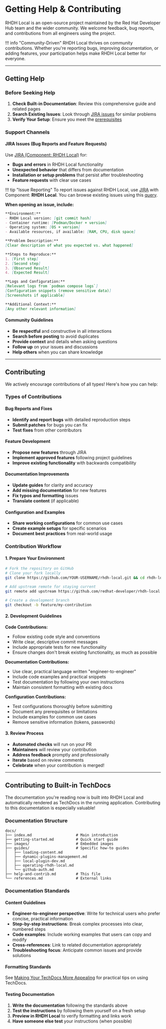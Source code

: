 # Getting Help & Contributing

RHDH Local is an open-source project maintained by the Red Hat Developer Hub team and the wider community. We welcome feedback, bug reports, and contributions from all engineers using the project.

!!! info "Community-Driven"
    RHDH Local thrives on community contributions. Whether you're reporting bugs, improving documentation, or adding features, your participation helps make RHDH Local better for everyone.

---

## Getting Help

### Before Seeking Help

1. **Check Built-in Documentation**: Review this comprehensive guide and related pages
2. **Search Existing Issues**: Look through [JIRA issues](https://issues.redhat.com/browse/RHIDP-8291?filter=-4&jql=project%20in%20(%22Red%20Hat%20Developer%20Hub%20Bugs%22%2C%20%22Red%20Hat%20Internal%20Developer%20Platform%22)%20%20AND%20component%20%3D%20%22RHDH%20Local%22%20AND%20resolution%20is%20EMPTY%20ORDER%20BY%20status%2C%20priority%2C%20updated%20%20%20%20DESC) for similar problems
3. **Verify Your Setup**: Ensure you meet the [prerequisites](getting-started.md#prerequisites)

### Support Channels

#### JIRA Issues (Bug Reports and Feature Requests)

Use [JIRA (Component: RHDH Local)](https://issues.redhat.com/browse/RHIDP) for:

- **Bugs and errors** in RHDH Local functionality
- **Unexpected behavior** that differs from documentation
- **Installation or setup problems** that persist after troubleshooting
- **Feature requests** with clear use cases

!!! tip "Issue Reporting"
    To report issues against RHDH Local, use [JIRA](https://issues.redhat.com/browse/RHIDP) with Component: **RHDH Local**. You can browse existing issues using this [query](https://issues.redhat.com/browse/RHIDP-8291?filter=-4&jql=project%20in%20(%22Red%20Hat%20Developer%20Hub%20Bugs%22%2C%20%22Red%20Hat%20Internal%20Developer%20Platform%22)%20%20AND%20component%20%3D%20%22RHDH%20Local%22%20AND%20resolution%20is%20EMPTY%20ORDER%20BY%20status%2C%20priority%2C%20updated%20%20%20%20DESC).

**When opening an issue, include:**

```markdown
**Environment:**
- RHDH Local version: [git commit hash]
- Container runtime: [Podman/Docker + version]
- Operating system: [OS + version]
- Available resources, if available: [RAM, CPU, disk space]

**Problem Description:**
[Clear description of what you expected vs. what happened]

**Steps to Reproduce:**
1. [First step]
2. [Second step]
3. [Observed Result]
4. [Expected Result]

**Logs and Configuration:**
[Relevant logs from `podman compose logs`]
[Configuration snippets (remove sensitive data)]
[Screenshots if applicable]

**Additional Context:**
[Any other relevant information]
```

#### Community Guidelines

- **Be respectful** and constructive in all interactions
- **Search before posting** to avoid duplicates
- **Provide context** and details when asking questions
- **Follow up** on your issues and discussions
- **Help others** when you can share knowledge

---

## Contributing

We actively encourage contributions of all types! Here's how you can help:

### Types of Contributions

#### Bug Reports and Fixes

- **Identify and report bugs** with detailed reproduction steps
- **Submit patches** for bugs you can fix
- **Test fixes** from other contributors

#### Feature Development

- **Propose new features** through JIRA
- **Implement approved features** following project guidelines
- **Improve existing functionality** with backwards compatibility

#### Documentation Improvements

- **Update guides** for clarity and accuracy
- **Add missing documentation** for new features
- **Fix typos and formatting** issues
- **Translate content** (if applicable)

#### Configuration and Examples

- **Share working configurations** for common use cases
- **Create example setups** for specific scenarios
- **Document best practices** from real-world usage

### Contribution Workflow

#### 1. Prepare Your Environment

```bash
# Fork the repository on GitHub
# Clone your fork locally
git clone https://github.com/YOUR-USERNAME/rhdh-local.git && cd rhdh-local

# Add upstream remote for staying current
git remote add upstream https://github.com/redhat-developer/rhdh-local.git

# Create a development branch
git checkout -b feature/my-contribution
```

#### 2. Development Guidelines

**Code Contributions:**

- Follow existing code style and conventions
- Write clear, descriptive commit messages
- Include appropriate tests for new functionality
- Ensure changes don't break existing functionality, as much as possible

**Documentation Contributions:**

- Use clear, practical language written "engineer-to-engineer"
- Include code examples and practical snippets
- Test documentation by following your own instructions
- Maintain consistent formatting with existing docs

**Configuration Contributions:**

- Test configurations thoroughly before submitting
- Document any prerequisites or limitations
- Include examples for common use cases
- Remove sensitive information (tokens, passwords)

#### 3. Review Process

- **Automated checks** will run on your PR
- **Maintainers** will review your contribution
- **Address feedback** promptly and professionally
- **Iterate** based on review comments
- **Celebrate** when your contribution is merged!

---

## Contributing to Built-in TechDocs

The documentation you're reading now is built into RHDH Local and automatically rendered as TechDocs in the running application. Contributing to this documentation is especially valuable!

### Documentation Structure

```
docs/
├── index.md                    # Main introduction
├── getting-started.md          # Quick start guide
├── images/                     # Embedded images
├── guides/                     # Specific how-to guides
│   ├── loading-content.md
│   ├── dynamic-plugins-management.md
│   ├── local-plugin-dev.md
│   ├── operating-rhdh-local.md
│   └── github-auth.md
├── help-and-contrib.md         # This file
└── references.md               # External links
```

### Documentation Standards

#### Content Guidelines

- **Engineer-to-engineer perspective**: Write for technical users who prefer concise, practical information
- **Step-by-step instructions**: Break complex processes into clear, numbered steps
- **Code examples**: Include working examples that users can copy and modify
- **Cross-references**: Link to related documentation appropriately
- **Troubleshooting focus**: Anticipate common issues and provide solutions

#### Formatting Standards

See [Making Your TechDocs More Appealing](./guides/making-techdocs-appealing.md) for practical tips on using TechDocs.

#### Testing Documentation

1. **Write the documentation** following the standards above
2. **Test the instructions** by following them yourself on a fresh setup
3. **Preview in RHDH Local** to verify formatting and links work
4. **Have someone else test** your instructions (when possible)

